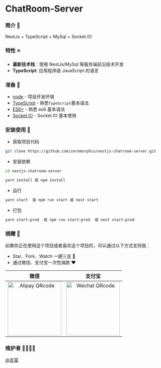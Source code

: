 <!--
 * @Author: 言棠
 * @version: 3.0.0
 * @Descripttion: 授人以渔，功德无量，利在千秋
 * @Date: 2022-04-14 20:10:18
 * @LastEditors: Please set LastEditors
 * @LastEditTime: 2025-05-03 21:09:53
-->
# ChatRoom-Server

### 简介 📖

NestJs + TypeScript  + MySql + Socket.IO

### 特性 ⭐

- **最新技术栈**：使用 NestJs/MySql 等服务端前沿技术开发
- **TypeScript**: 应用程序级 JavaScript 的语言

### 准备 🔨

- [node](http://nodejs.org/) - 项目开发环境
- [TypeScript](https://www.typescriptlang.org/) - 熟悉`TypeScript`基本语法
- [ES6+](http://es6.ruanyifeng.com/) - 熟悉 es6 基本语法
- [Socket.IO](https://socket.io/zh-CN/) - Socket.IO 基本使用

### 安装使用 📔

- 获取项目代码

```bash
git clone https://github.com/zeromorphis/nestjs-chatroom-server.git
```

- 安装依赖

```bash
cd nestjs-chatroom-server

yarn install 或 npm install

```

- 运行

```bash
yarn start  或 npm run start 或 nest start
```

- 打包

```bash
yarn start:prod  或 npm run start:prod  或 nest start:prod
```

### 捐赠 🍵

如果你正在使用这个项目或者喜欢这个项目的，可以通过以下方式支持我：

- Star、Fork、Watch 一键三连 🚀
- 通过微信、支付宝一次性捐款 ❤

|                                        微信                                        |                                       支付宝                                       |
| :--------------------------------------------------------------------------------: | :--------------------------------------------------------------------------------: |
| <img src="https://i.miji.bid/2025/05/03/005c3cf7fcb014d74c5c27da05817def.jpeg" alt="Alipay QRcode" width=170> | <img src="https://i.miji.bid/2025/05/03/d56166261b20395226d129fe2f54505e.jpeg" alt="Wechat QRcode" width=170> |

### 维护者 👨‍👨‍👦‍👦

[@言棠](https://github.com/zeromorphis)